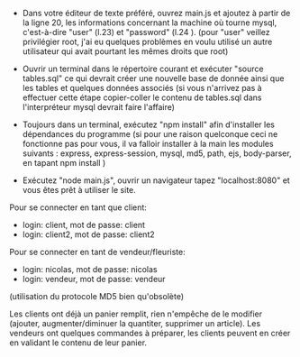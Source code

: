 - Dans votre éditeur de texte préféré, ouvrez main.js et ajoutez à partir de la ligne 20, les informations concernant la machine où tourne mysql, c'est-à-dire "user" (l.23) et "password" (l.24 ).
(pour "user" veillez privilégier root, j'ai eu quelques problèmes en voulu utilisé un autre utilisateur qui avait pourtant les mêmes droits que root)

- Ouvrir un terminal dans le répertoire courant et exécuter "source tables.sql" ce qui devrait créer une nouvelle base de donnée ainsi que les tables et quelques données associés
(si vous n'arrivez pas à effectuer cette étape copier-coller le contenu de tables.sql dans l'interpréteur mysql devrait faire l'affaire)

- Toujours dans un terminal, exécutez "npm install" afin d'installer les dépendances du programme
(si pour une raison quelconque ceci ne fonctionne pas pour vous, il va falloir installer à la main les modules suivants : express, express-session, mysql, md5, path, ejs, body-parser, en tapant npm install <module>)

- Exécutez "node main.js", ouvrir un navigateur tapez "localhost:8080" et vous êtes prêt à utiliser le site.

Pour se connecter en tant que client:
- login: client, mot de passe: client
- login: client2, mot de passe: client2

Pour se connecter en tant de vendeur/fleuriste:
- login: nicolas, mot de passe: nicolas
- login: vendeur, mot de passe: vendeur

(utilisation du protocole MD5 bien qu'obsolète)

Les clients ont déjà un panier remplit, rien n'empêche de le modifier (ajouter, augmenter/diminuer la quantiter, supprimer un article).
Les vendeurs ont quelques commandes à préparer, les clients peuvent en créer en validant le contenu de leur panier.